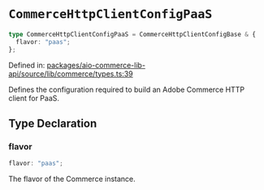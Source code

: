 # `CommerceHttpClientConfigPaaS`

```ts
type CommerceHttpClientConfigPaaS = CommerceHttpClientConfigBase & {
  flavor: "paas";
};
```

Defined in: [packages/aio-commerce-lib-api/source/lib/commerce/types.ts:39](https://github.com/adobe/aio-commerce-sdk/blob/8afcf118655e877df634d68e8df599d706c63cbc/packages/aio-commerce-lib-api/source/lib/commerce/types.ts#L39)

Defines the configuration required to build an Adobe Commerce HTTP client for PaaS.

## Type Declaration

### flavor

```ts
flavor: "paas";
```

The flavor of the Commerce instance.
